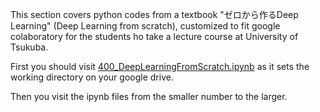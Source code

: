 This section covers python codes from a textbook "ゼロから作るDeep Learning" (Deep Learning from scratch), customized to fit google colaboratory for the students ho take a lecture course at University of Tsukuba.  

First you should visit [400_DeepLearningFromScratch.ipynb](https://github.com/kameda-yoshinari/IMISToolExeA2021/blob/main/400/400_DeepLearningFromScratch.ipynb) as it sets the working directory on your google drive.  

Then you visit the ipynb files from the smaller number to the larger. 
